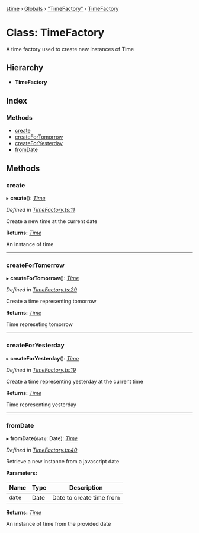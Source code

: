 [stime](../README.md) › [Globals](../globals.md) › ["TimeFactory"](../modules/_timefactory_.md) › [TimeFactory](_timefactory_.timefactory.md)

# Class: TimeFactory

A time factory used to create new instances of Time

## Hierarchy

* **TimeFactory**

## Index

### Methods

* [create](_timefactory_.timefactory.md#create)
* [createForTomorrow](_timefactory_.timefactory.md#createfortomorrow)
* [createForYesterday](_timefactory_.timefactory.md#createforyesterday)
* [fromDate](_timefactory_.timefactory.md#fromdate)

## Methods

###  create

▸ **create**(): *[Time](_time_.time.md)*

*Defined in [TimeFactory.ts:11](https://github.com/TerenceJefferies/STime/blob/bfe15dd/src/TimeFactory.ts#L11)*

Create a new time at the current date

**Returns:** *[Time](_time_.time.md)*

An instance of time

___

###  createForTomorrow

▸ **createForTomorrow**(): *[Time](_time_.time.md)*

*Defined in [TimeFactory.ts:29](https://github.com/TerenceJefferies/STime/blob/bfe15dd/src/TimeFactory.ts#L29)*

Create a time representing tomorrow

**Returns:** *[Time](_time_.time.md)*

Time represeting tomorrow

___

###  createForYesterday

▸ **createForYesterday**(): *[Time](_time_.time.md)*

*Defined in [TimeFactory.ts:19](https://github.com/TerenceJefferies/STime/blob/bfe15dd/src/TimeFactory.ts#L19)*

Create a time representing yesterday at the current time

**Returns:** *[Time](_time_.time.md)*

Time representing yesterday

___

###  fromDate

▸ **fromDate**(`date`: Date): *[Time](_time_.time.md)*

*Defined in [TimeFactory.ts:40](https://github.com/TerenceJefferies/STime/blob/bfe15dd/src/TimeFactory.ts#L40)*

Retrieve a new instance from a javascript date

**Parameters:**

Name | Type | Description |
------ | ------ | ------ |
`date` | Date | Date to create time from |

**Returns:** *[Time](_time_.time.md)*

An instance of time from the provided date
